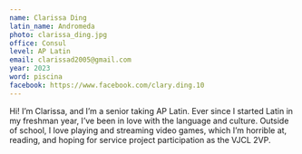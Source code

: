 ```yaml
---
name: Clarissa Ding
latin_name: Andromeda
photo: clarissa_ding.jpg
office: Consul
level: AP Latin
email: clarissad2005@gmail.com
year: 2023
word: piscina
facebook: https://www.facebook.com/clary.ding.10
---
```


Hi! I’m Clarissa, and I’m a senior taking AP Latin. Ever since I started Latin in my freshman year, I’ve been in love with the language and culture. Outside of school, I love playing and streaming video games, which I’m horrible at, reading, and hoping for service project participation as the VJCL 2VP.
